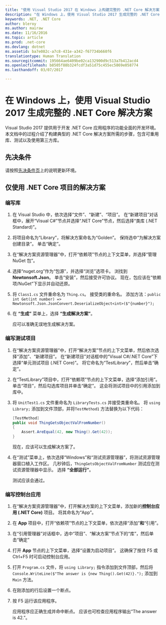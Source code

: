 ```yaml
---
title: "使用 Visual Studio 2017 在 Windows 上构建完整的 .NET Core 解决方案 | Microsoft Docs"
description: "在 Windows 上，使用 Visual Studio 2017 生成完整的 .NET Core 解决方案"
keywords: .NET, .NET Core
author: bleroy
ms.author: mairaw
ms.date: 11/16/2016
ms.topic: article
ms.prod: .net-core
ms.devlang: dotnet
ms.assetid: ba7e082c-a7c8-431e-a342-f67734b660f6
translationtype: Human Translation
ms.sourcegitcommit: 195664ae6409be02ca132900d9c513a7b412acd4
ms.openlocfilehash: b8505f88b324fcdf3a51d75c455ec5869e058774
ms.lasthandoff: 03/07/2017

---
```


# <a name="building-a-complete-net-core-solution-on-windows-using-visual-studio-2017"></a>在 Windows 上，使用 Visual Studio 2017 生成完整的 .NET Core 解决方案

Visual Studio 2017 提供用于开发 .NET Core 应用程序的功能全面的开发环境。 本文档中的过程介绍了构建典型的 .NET Core 解决方案所需的步骤，包含可重用库、测试以及使用第三方库。 

## <a name="prerequisites"></a>先决条件

请按照[先决条件页](../windows-prerequisites.md)上的说明更新环境。

## <a name="a-solution-using-only-net-core-projects"></a>仅使用 .NET Core 项目的解决方案

### <a name="writing-the-library"></a>编写库

1. 在 Visual Studio 中，依次选择“文件”、“新建”、“项目”。 在“新建项目”对话框中，展开“Visual C#”节点并选择“.NET Core”节点，然后选择“类库 (.NET Standard)”。 

2. 将项目命名为“Library”，将解决方案命名为“Golden”。 保持选中“为解决方案创建目录”。 单击“确定”。

3. 在“解决方案资源管理器”中，打开“依赖项”节点的上下文菜单，并选择“管理 NuGet 包”。

4. 选择“nuget.org”作为“包源”，并选择“浏览”选项卡。 浏找到 **Newtonsoft.Json**。 单击“安装”，然后接受许可协议。 现在，包应该在“依赖项/NuGet”下显示并自动还原。

5. 将 `Class1.cs` 文件重命名为 `Thing.cs`。 接受类的重命名。 添加方法：`public int Get(int number) => Newtonsoft.Json.JsonConvert.DeserializeObject<int>($"{number}");`

7. 在 **“生成”** 菜单上，选择 **“生成解决方案”**。

   应可以准确无误地生成解决方案。

### <a name="writing-the-test-project"></a>编写测试项目

1. 在“解决方案资源管理器”中，打开“解决方案”节点的上下文菜单，然后依次选择“添加”、“新建项目”。 在“新建项目”对话框中的“Visual C#/.NET Core”下选择“单元测试项目 (.NET Core)”。 将它命名为“TestLibrary”，然后单击“确定”。 

2. 在“TestLibrary”项目中，打开“依赖项”节点的上下文菜单，选择“添加引用”。 单击“项目”，然后勾选库项目并单击“确定”。 这会将测试项目中的引用添加到库中。

3. 将 `UnitTest1.cs` 文件重命名为 `LibraryTests.cs` 并接受类重命名。 将 `using Library;` 添加到文件顶部，并将`TestMethod1` 方法替换为以下代码：
    ```csharp
    [TestMethod]
    public void ThingGetsObjectValFromNumber()
    {
        Assert.AreEqual(42, new Thing().Get(42));
    }
    ```

   现在，应该可以生成解决方案了。 
   
4. 在“测试”菜单上，依次选择“Windows”和“测试资源管理器”，将测试资源管理器窗口植入工作区。 几秒钟后，`ThingGetsObjectValFromNumber` 测试应在测试资源管理器中显示。 选择 **“全部运行”**。
   
   测试应该会通过。

### <a name="writing-the-console-app"></a>编写控制台应用

1. 在“解决方案资源管理器”中，打开解决方案的上下文菜单，添加新的**控制台应用 (.NET Core)** 项目。 将其命名为“App”。

2. 在 **App** 项目中，打开“依赖项”节点的上下文菜单，依次选择“添加”**和**“引用”。 

3. 在“引用管理器”对话框中，选中“项目”、“解决方案”节点下的“库”，然后单击“确定”

6. 打开 **App** 节点的上下文菜单，选择“设置为启动项目”。 这确保了按住 F5 或 Ctrl+F5 时可启动控制台应用。

7. 打开 `Program.cs` 文件，将 `using Library;` 指令添加到文件顶部，然后将 `Console.WriteLine($"The answer is {new Thing().Get(42)}.");` 添加到 `Main` 方法。

8. 在刚添加的行后设置一个断点。

9. 按 F5 运行该应用程序。

   应用程序应正确生成并命中断点。 应该也可检查应用程序输出“The answer is 42.”。


